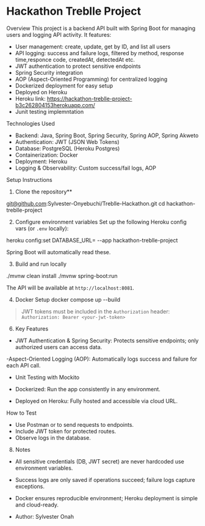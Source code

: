 
# Hackathon Treblle Project

Overview
This project is a backend API built with Spring Boot for managing users and logging API activity. It features:

- User management: create, update, get by ID, and list all users  
- API logging: success and failure logs, filtered by method, response time,responce code, createdAt, detectedAt etc.  
- JWT authentication to protect sensitive endpoints  
- Spring Security integration  
- AOP (Aspect-Oriented Programming) for centralized logging  
- Dockerized deployment for easy setup  
- Deployed on Heroku
- Heroku link: https://hackathon-treblle-project-b3c262804153herokuapp.com/
- Junit testing implemntation


Technologies Used
- Backend: Java, Spring Boot, Spring Security, Spring AOP, Spring Akweto  
- Authentication: JWT (JSON Web Tokens)  
- Database: PostgreSQL (Heroku Postgres)  
- Containerization: Docker  
- Deployment: Heroku  
- Logging & Observability: Custom success/fail logs, AOP 

Setup Instructions

1. Clone the repository**

git@github.com:Sylvester-Onyebuchi/Treblle-Hackathon.git
cd hackathon-treblle-project


2. Configure environment variables
Set up the following Heroku config vars (or `.env` locally):


heroku config:set DATABASE_URL=<Heroku-Postgres-URL> --app hackathon-treblle-project



Spring Boot will automatically read these.

3. Build and run locally

./mvnw clean install
./mvnw spring-boot:run

The API will be available at `http://localhost:8081`.

4. Docker Setup
docker compose up --build 

> JWT tokens must be included in the `Authorization` header:  
> `Authorization: Bearer <your-jwt-token>`

6. Key Features

- JWT Authentication & Spring Security:
  Protects sensitive endpoints; only authorized users can access data.  

-Aspect-Oriented Logging (AOP):
  Automatically logs success and failure for each API call.  

- Unit Testing with Mockito
 
- Dockerized:
  Run the app consistently in any environment.  

- Deployed on Heroku: 
  Fully hosted and accessible via cloud URL.  

How to Test
- Use Postman or to send requests to endpoints.  
- Include JWT token for protected routes.  
- Observe logs in the database.  

8. Notes
- All sensitive credentials (DB, JWT secret) are never hardcoded use environment variables.  
- Success logs are only saved if operations succeed; failure logs capture exceptions.  
- Docker ensures reproducible environment; Heroku deployment is simple and cloud-ready.  


- Author: Sylvester Onah 
  
